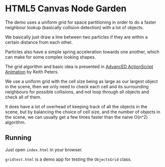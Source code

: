 HTML5 Canvas Node Garden
==========================

The demo uses a uniform grid for space partitioning in order to do a faster neighbour lookup (basically collision detection) with a lot of objects.

We basically just draw a line between two particles if they are within a certain distance from each other.

Particles also have a simple spring acceleration towards one another, which can make for some complex looking shapes.

The grid algorithm and basic idea is presented in [AdvancED ActionScript Animation](http://www.amazon.com/AdvancED-ActionScript-Animation-Friends-Learning/dp/1430216085) by Keith Peters.

We use a uniform grid with the cell size being as large as our largest object in the scene, then we only need to check each cell and its surrounding neighbours for possible collisions,
and not loop through all objects and check all of them.

It does have a lot of overhead of keeping track of all the objects in the scene, but by balancing the choice of cell size, and the number of objects in the scene, we can usually get a few times faster than the naive O(n^2) algorithm.

Running
---------

Just open `index.html` in your browser.

`gridtest.html` is a demo app for testing the `ObjectsGrid` class.
